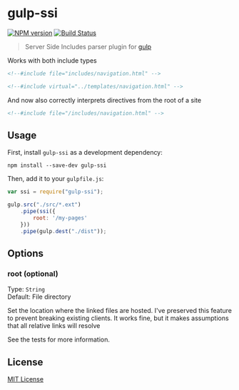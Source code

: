 # gulp-ssi
[![NPM version][npm-image]][npm-url] [![Build Status][travis-image]][travis-url]

> Server Side Includes parser plugin for [gulp](https://github.com/wearefractal/gulp)

Works with both include types

```html
<!--#include file="includes/navigation.html" -->
```

```html
<!--#include virtual="../templates/navigation.html" -->
```

And now also correctly interprets directives from the root of a site 

```html
<!--#include file="/includes/navigation.html" -->
```

## Usage

First, install `gulp-ssi` as a development dependency:

```shell
npm install --save-dev gulp-ssi
```

Then, add it to your `gulpfile.js`:

```javascript
var ssi = require("gulp-ssi");

gulp.src("./src/*.ext")
	.pipe(ssi({
		root: '/my-pages'
	}))
	.pipe(gulp.dest("./dist"));
```

## Options

### root (optional)
Type: `String`  
Default: File directory

Set the location where the linked files are hosted. I've preserved this feature to prevent breaking existing clients. It works fine, but it makes assumptions that all relative links will resolve 

See the tests for more information.

## License

[MIT License](http://en.wikipedia.org/wiki/MIT_License)

[npm-url]: https://npmjs.org/package/gulp-ssi
[npm-image]: https://badge.fury.io/js/gulp-ssi.png

[travis-url]: http://travis-ci.org/etylsarin/gulp-ssi
[travis-image]: https://secure.travis-ci.org/etylsarin/gulp-ssi.png?branch=master
